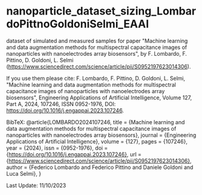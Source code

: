 # nanoparticle_dataset_sizing_LombardoPittnoGoldoniSelmi_EAAI
dataset of simulated and measured samples for paper "Machine learning and data augmentation methods for multispectral capacitance images of nanoparticles with nanoelectrodes array biosensors", by F. Lombardo, F. Pittino, D. Goldoni, L. Selmi (https://www.sciencedirect.com/science/article/pii/S0952197623014306).

If you use them please cite:
F. Lombardo, F. Pittino, D. Goldoni, L. Selmi, "Machine learning and data augmentation methods for multispectral capacitance images of nanoparticles with nanoelectrodes array biosensors", Engineering Applications of Artificial Intelligence, Volume 127, Part A, 2024, 107246, ISSN 0952-1976, DOI: https://doi.org/10.1016/j.engappai.2023.107246.

BibTeX:
@article{LOMBARDO2024107246,
title = {Machine learning and data augmentation methods for multispectral capacitance images of nanoparticles with nanoelectrodes array biosensors},
journal = {Engineering Applications of Artificial Intelligence},
volume = {127},
pages = {107246},
year = {2024},
issn = {0952-1976},
doi = {https://doi.org/10.1016/j.engappai.2023.107246},
url = {https://www.sciencedirect.com/science/article/pii/S0952197623014306},
author = {Federico Lombardo and Federico Pittino and Daniele Goldoni and Luca Selmi},
}

Last Update:
11/10/2023

